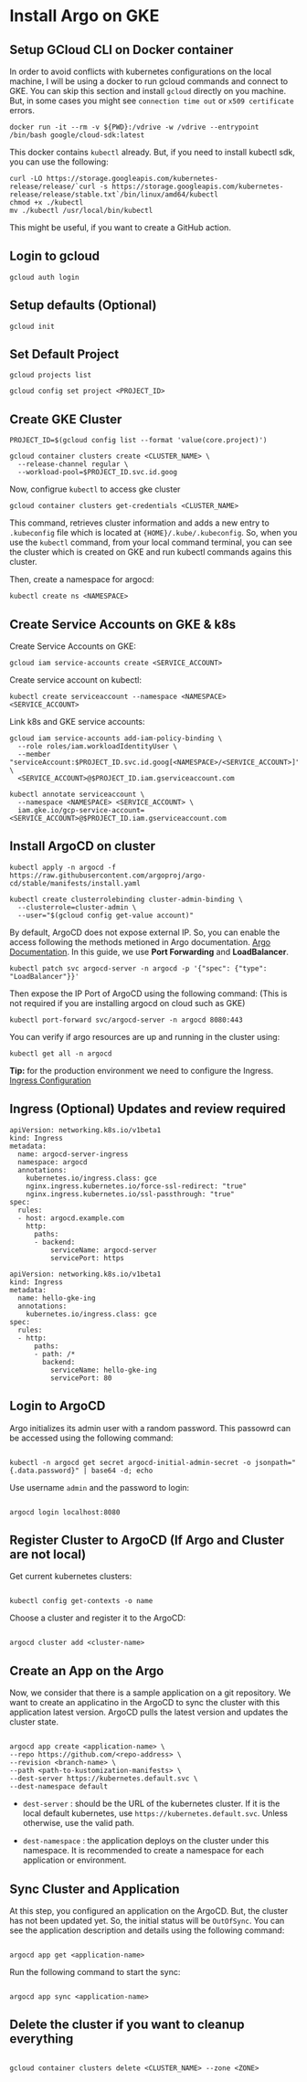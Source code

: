 # **Install Argo on GKE**

## Setup GCloud CLI on Docker container

In order to avoid conflicts with kubernetes configurations on the local machine, I will be using a docker to run gcloud commands and connect to GKE. You can skip this section and install `gcloud` directly on you machine. But, in some cases you might see `connection time out` or `x509 certificate` errors.

```
docker run -it --rm -v ${PWD}:/vdrive -w /vdrive --entrypoint /bin/bash google/cloud-sdk:latest
```

This docker contains `kubectl` already. But, if you need to install kubectl sdk, you can use the following:

```
curl -LO https://storage.googleapis.com/kubernetes-release/release/`curl -s https://storage.googleapis.com/kubernetes-release/release/stable.txt`/bin/linux/amd64/kubectl
chmod +x ./kubectl
mv ./kubectl /usr/local/bin/kubectl
```

This might be useful, if you want to create a GitHub action.

## **Login to gcloud**

```
gcloud auth login
```

## **Setup defaults (Optional)**

```
gcloud init
```

## **Set Default Project**

```
gcloud projects list
```

```
gcloud config set project <PROJECT_ID>
```

## **Create GKE Cluster**

```
PROJECT_ID=$(gcloud config list --format 'value(core.project)')

gcloud container clusters create <CLUSTER_NAME> \
  --release-channel regular \
  --workload-pool=$PROJECT_ID.svc.id.goog
```

Now, configrue `kubectl` to access gke cluster

```
gcloud container clusters get-credentials <CLUSTER_NAME>
```

This command, retrieves cluster information and adds a new entry to `.kubeconfig` file which is located at `{HOME}/.kube/.kubeconfig`. So, when you use the `kubectl` command, from your local command terminal, you can see the cluster which is created on GKE and run kubectl commands agains this cluster.

Then, create a namespace for argocd:

```
kubectl create ns <NAMESPACE>
```

## **Create Service Accounts on GKE & k8s**

Create Service Accounts on GKE:

```
gcloud iam service-accounts create <SERVICE_ACCOUNT>
```

Create service account on kubectl:

```
kubectl create serviceaccount --namespace <NAMESPACE> <SERVICE_ACCOUNT>
```

Link k8s and GKE service accounts:

```
gcloud iam service-accounts add-iam-policy-binding \
  --role roles/iam.workloadIdentityUser \
  --member "serviceAccount:$PROJECT_ID.svc.id.goog[<NAMESPACE>/<SERVICE_ACCOUNT>]" \
  <SERVICE_ACCOUNT>@$PROJECT_ID.iam.gserviceaccount.com
```

```
kubectl annotate serviceaccount \
  --namespace <NAMESPACE> <SERVICE_ACCOUNT> \
  iam.gke.io/gcp-service-account=<SERVICE_ACCOUNT>@$PROJECT_ID.iam.gserviceaccount.com
```

## **Install ArgoCD on cluster**

```
kubectl apply -n argocd -f https://raw.githubusercontent.com/argoproj/argo-cd/stable/manifests/install.yaml
```

```
kubectl create clusterrolebinding cluster-admin-binding \
  --clusterrole=cluster-admin \
  --user="$(gcloud config get-value account)"
```

By default, ArgoCD does not expose external IP. So, you can enable the access following the methods metioned in Argo documentation. [Argo Documentation](https://argo-cd.readthedocs.io/en/stable/getting_started/). In this guide, we use **Port Forwarding** and **LoadBalancer**.

```
kubectl patch svc argocd-server -n argocd -p '{"spec": {"type": "LoadBalancer"}}'
```

Then expose the IP Port of ArgoCD using the following command: (This is not required if you are installing argocd on cloud such as GKE)

```
kubectl port-forward svc/argocd-server -n argocd 8080:443
```

You can verify if argo resources are up and running in the cluster using:

```
kubectl get all -n argocd
```

**Tip:** for the production environment we need to configure the Ingress. [Ingress Configuration](https://argo-cd.readthedocs.io/en/stable/operator-manual/ingress/)

## Ingress (Optional) **Updates and review required**

```
apiVersion: networking.k8s.io/v1beta1
kind: Ingress
metadata:
  name: argocd-server-ingress
  namespace: argocd
  annotations:
    kubernetes.io/ingress.class: gce
    nginx.ingress.kubernetes.io/force-ssl-redirect: "true"
    nginx.ingress.kubernetes.io/ssl-passthrough: "true"
spec:
  rules:
  - host: argocd.example.com
    http:
      paths:
      - backend:
          serviceName: argocd-server
          servicePort: https

```

```
apiVersion: networking.k8s.io/v1beta1
kind: Ingress
metadata:
  name: hello-gke-ing
  annotations:
    kubernetes.io/ingress.class: gce
spec:
  rules:
  - http:
      paths:
      - path: /*
        backend:
          serviceName: hello-gke-ing
          servicePort: 80
```

## **Login to ArgoCD**

Argo initializes its admin user with a random password. This passowrd can be accessed using the following command:

```

kubectl -n argocd get secret argocd-initial-admin-secret -o jsonpath="{.data.password}" | base64 -d; echo

```

Use username `admin` and the password to login:

```

argocd login localhost:8080

```

## **Register Cluster to ArgoCD (If Argo and Cluster are not local)**

Get current kubernetes clusters:

```

kubectl config get-contexts -o name

```

Choose a cluster and register it to the ArgoCD:

```

argocd cluster add <cluster-name>

```

## **Create an App on the Argo**

Now, we consider that there is a sample application on a git repository. We want to create an applicatino in the ArgoCD to sync the cluster with this application latest version. ArgoCD pulls the latest version and updates the cluster state.

```

argocd app create <application-name> \
--repo https://github.com/<repo-address> \
--revision <branch-name> \
--path <path-to-kustomization-manifests> \
--dest-server https://kubernetes.default.svc \
--dest-namespace default

```

- `dest-server` : should be the URL of the kubernetes cluster. If it is the local default kubernetes, use `https://kubernetes.default.svc`. Unless otherwise, use the valid path.

- `dest-namespace` : the application deploys on the cluster under this namespace. It is recommended to create a namespace for each application or environment.

## **Sync Cluster and Application**

At this step, you configured an application on the ArgoCD. But, the cluster has not been updated yet. So, the initial status will be `OutOfSync`. You can see the application description and details using the following command:

```

argocd app get <application-name>

```

Run the following command to start the sync:

```

argocd app sync <application-name>

```

## **Delete the cluster if you want to cleanup everything**

```

gcloud container clusters delete <CLUSTER_NAME> --zone <ZONE>

```

```

```
